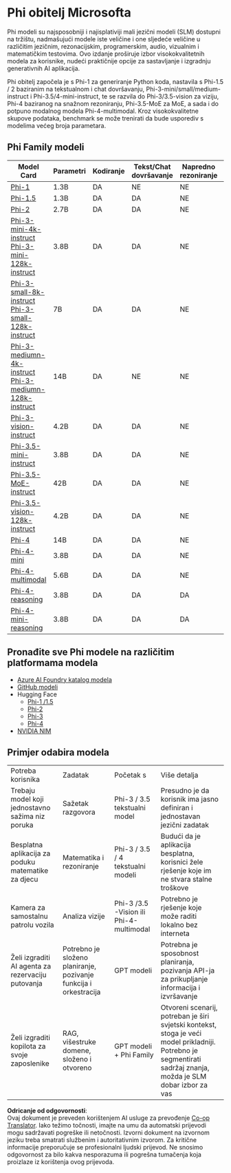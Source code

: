 <!--
CO_OP_TRANSLATOR_METADATA:
{
  "original_hash": "b5d936ffe4dfbab2244f6eb21b11f3b3",
  "translation_date": "2025-07-16T18:38:31+00:00",
  "source_file": "md/01.Introduction/01/01.PhiFamily.md",
  "language_code": "hr"
}
-->
# Phi obitelj Microsofta

Phi modeli su najsposobniji i najisplativiji mali jezični modeli (SLM) dostupni na tržištu, nadmašujući modele iste veličine i one sljedeće veličine u različitim jezičnim, rezonacijskim, programerskim, audio, vizualnim i matematičkim testovima. Ovo izdanje proširuje izbor visokokvalitetnih modela za korisnike, nudeći praktičnije opcije za sastavljanje i izgradnju generativnih AI aplikacija.

Phi obitelj započela je s Phi-1 za generiranje Python koda, nastavila s Phi-1.5 / 2 baziranim na tekstualnom i chat dovršavanju, Phi-3-mini/small/medium-instruct i Phi-3.5/4-mini-instruct, te se razvila do Phi-3/3.5-vision za viziju, Phi-4 baziranog na snažnom rezoniranju, Phi-3.5-MoE za MoE, a sada i do potpuno modalnog modela Phi-4-multimodal. Kroz visokokvalitetne skupove podataka, benchmark se može trenirati da bude usporediv s modelima većeg broja parametara.

## Phi Family modeli

<div style="font-size:8px">

| Model Card |Parametri|Kodiranje|Tekst/Chat dovršavanje|Napredno rezoniranje| Vizija | Audio | MoE
| - | -  | - | - |- |- |- |- |
|[Phi-1](https://huggingface.co/microsoft/phi-1)|1.3B| DA| NE | NE |NE |NE |NE |
|[Phi-1.5](https://huggingface.co/microsoft/phi-1_5)|1.3B| DA|DA| NE |NE |NE |NE |
|[Phi-2](https://huggingface.co/microsoft/phi-1_5)|2.7B| DA|DA| NE |NE |NE |NE |
|[Phi-3-mini-4k-instruct](https://huggingface.co/microsoft/Phi-3-mini-4k-instruct)<br/>[Phi-3-mini-128k-instruct](https://huggingface.co/microsoft/Phi-3-mini-128k-instruct)|3.8B| DA|DA| NE |NE |NE |NE |
|[Phi-3-small-8k-instruct](https://huggingface.co/microsoft/Phi-3-small-8k-instruct)<br/>[Phi-3-small-128k-instruct](https://huggingface.co/microsoft/Phi-3-small-128k-instruct)<br/>|7B| DA|DA| NE |NE |NE |NE |
|[Phi-3-mediumn-4k-instruct](https://huggingface.co/microsoft/Phi-3-medium-4k-instruct)<br>[Phi-3-mediumn-128k-instruct](https://huggingface.co/microsoft/Phi-3-medium-128k-instruct)|14B|DA|NE| NE |NE |NE |NE |
|[Phi-3-vision-instruct](https://huggingface.co/microsoft/Phi-3-vision-128k-instruct)|4.2B|DA|DA|NE |NE |NE |NE |
|[Phi-3.5-mini-instruct](https://huggingface.co/microsoft/Phi-3.5-mini-instruct)|3.8B|DA|DA| NE |NE |NE |NE |
|[Phi-3.5-MoE-instruct](https://huggingface.co/microsoft/Phi-3.5-MoE-instruct)|42B|DA|DA| NE |NE |NE |DA |
|[Phi-3.5-vision-128k-instruct](https://huggingface.co/microsoft/Phi-3.5-vision-instruct)|4.2B|DA|DA| NE |DA |NE |NE |
|[Phi-4](https://huggingface.co/microsoft/phi-4)|14B|DA|DA| NE |NE |NE |NE |
|[Phi-4-mini](https://huggingface.co/microsoft/Phi-4-mini-instruct)|3.8B|DA|DA| NE |NE |NE |NE |
|[Phi-4-multimodal](https://huggingface.co/microsoft/Phi-4-multimodal-instruct)|5.6B|DA|DA| NE |DA |DA |NE |
|[Phi-4-reasoning](../../../../../md/01.Introduction/01)|3.8B|DA|DA| DA |NE |NE |NE |
|[Phi-4-mini-reasoning](../../../../../md/01.Introduction/01)|3.8B|DA|DA| DA |NE |NE |NE |

</div>

## **Pronađite sve Phi modele na različitim platformama modela**

- [Azure AI Foundry katalog modela](https://ai.azure.com/explore/models?selectedCollection=phi)
- [GitHub modeli](https://github.com/marketplace?query=Phi&type=models)
- Hugging Face
  - [Phi-1 /1.5](https://huggingface.co/collections/microsoft/phi-1-6626e29134744e94e222d572)
  - [Phi-2](https://huggingface.co/microsoft/phi-2)
  - [Phi-3](https://huggingface.co/collections/microsoft/phi-3-6626e15e9585a200d2d761e3)
  - [Phi-4](https://huggingface.co/collections/microsoft/phi-4-677e9380e514feb5577a40e4) 
- [NVIDIA NIM](https://build.nvidia.com/search?q=Phi)

## Primjer odabira modela

| | | | |
|-|-|-|-|
|Potreba korisnika|Zadatak|Početak s|Više detalja|
|Trebaju model koji jednostavno sažima niz poruka|Sažetak razgovora|Phi-3 / 3.5 tekstualni model|Presudno je da korisnik ima jasno definiran i jednostavan jezični zadatak|
|Besplatna aplikacija za poduku matematike za djecu|Matematika i rezoniranje|Phi-3 / 3.5 / 4 tekstualni modeli|Budući da je aplikacija besplatna, korisnici žele rješenje koje im ne stvara stalne troškove|
|Kamera za samostalnu patrolu vozila|Analiza vizije|Phi-3 /3.5 -Vision ili Phi-4-multimodal|Potrebno je rješenje koje može raditi lokalno bez interneta|
|Želi izgraditi AI agenta za rezervaciju putovanja|Potrebno je složeno planiranje, pozivanje funkcija i orkestracija|GPT modeli|Potrebna je sposobnost planiranja, pozivanja API-ja za prikupljanje informacija i izvršavanje|
|Želi izgraditi kopilota za svoje zaposlenike|RAG, višestruke domene, složeno i otvoreno|GPT modeli + Phi Family|Otvoreni scenarij, potreban je širi svjetski kontekst, stoga je veći model prikladniji. Potrebno je segmentirati sadržaj znanja, možda je SLM dobar izbor za vas|

**Odricanje od odgovornosti**:  
Ovaj dokument je preveden korištenjem AI usluge za prevođenje [Co-op Translator](https://github.com/Azure/co-op-translator). Iako težimo točnosti, imajte na umu da automatski prijevodi mogu sadržavati pogreške ili netočnosti. Izvorni dokument na izvornom jeziku treba smatrati službenim i autoritativnim izvorom. Za kritične informacije preporučuje se profesionalni ljudski prijevod. Ne snosimo odgovornost za bilo kakva nesporazuma ili pogrešna tumačenja koja proizlaze iz korištenja ovog prijevoda.